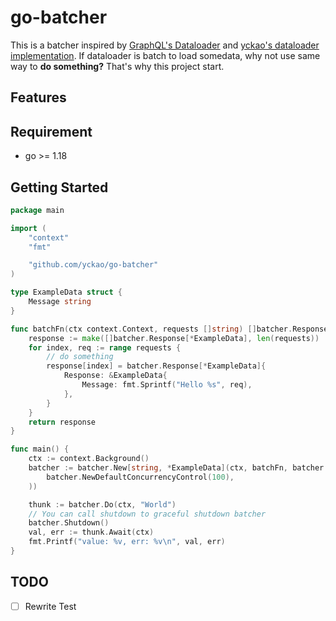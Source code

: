 # go-batcher

This is a batcher inspired by [GraphQL's Dataloader](https://github.com/graphql/dataloader) and [yckao's dataloader implementation](https://github.com/yckao/go-dataloader). 
If dataloader is batch to load somedata, why not use same way to **do something?**
That's why this project start.

## Features

## Requirement

- go >= 1.18

## Getting Started

```go
package main

import (
	"context"
	"fmt"

	"github.com/yckao/go-batcher"
)

type ExampleData struct {
	Message string
}

func batchFn(ctx context.Context, requests []string) []batcher.Response[*ExampleData] {
	response := make([]batcher.Response[*ExampleData], len(requests))
	for index, req := range requests {
		// do something
		response[index] = batcher.Response[*ExampleData]{
			Response: &ExampleData{
				Message: fmt.Sprintf("Hello %s", req),
			},
		}
	}
	return response
}

func main() {
	ctx := context.Background()
	batcher := batcher.New[string, *ExampleData](ctx, batchFn, batcher.WithConcurrencyControl[string, *ExampleData](
		batcher.NewDefaultConcurrencyControl(100),
	))

	thunk := batcher.Do(ctx, "World")
	// You can call shutdown to graceful shutdown batcher
	batcher.Shutdown()
	val, err := thunk.Await(ctx)
	fmt.Printf("value: %v, err: %v\n", val, err)
}
```

## TODO

- [ ] Rewrite Test
